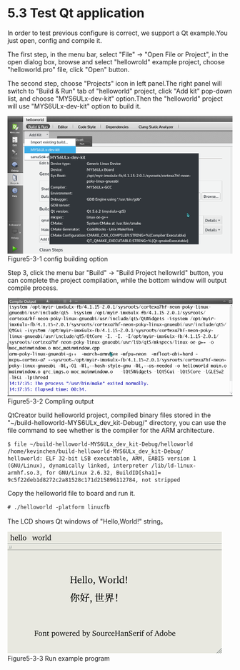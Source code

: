 # 5.3 Test Qt application

In order to test previous configure is correct, we support a Qt example.You just open, config and compile it.

The first step, in the menu bar, select "File" -> "Open File or Project", in the open dialog box, browse and select "hellowrold" example project, choose "helloworld.pro" file,  click "Open" button.

The second step, choose "Projects" icon in left panel.The right panel will switch to "Build & Run" tab of "helloworld" project, click "Add kit" pop-down list, and choose "MYS6ULx-dev-kit" option.Then the "helloworld" project will use "MYS6ULx-dev-kit" option to build it. 

![](image/5-3-1.png)
Figure5-3-1 config building option

Step 3, click the menu bar "Build" -> "Build Project hellowrld" button, you can complete the project compilation, while the bottom window will output compile process.

![](image/5-3-2.png)
Figure5-3-2 Compling output

QtCreator build helloworld project, compiled binary files stored in the "~/build-helloworld-MYS6ULx_dev_kit-Debug/" directory, you can use the file command to see whether is the compiler for the ARM architecture.

```
$ file ~/build-helloworld-MYS6ULx_dev_kit-Debug/helloworld
/home/kevinchen/build-helloworld-MYS6ULx_dev_kit-Debug/
helloworld: ELF 32-bit LSB executable, ARM, EABI5 version 1 
(GNU/Linux), dynamically linked, interpreter /lib/ld-linux-
armhf.so.3, for GNU/Linux 2.6.32, BuildID[sha1]=
9c5f22deb1d8272c2a81528c171d215896112784, not stripped
```

Copy the helloworld file to board and run it.

```
# ./helloworld -platform linuxfb
```
The LCD shows Qt windows of "Hello,World!" string。

![](image/5-3-3.png)
Figure5-3-3 Run example program
